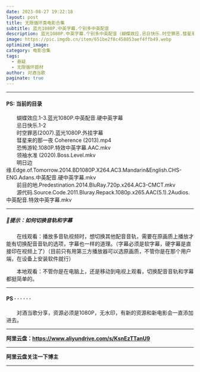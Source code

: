 ```yaml
---
date: 2023-08-27 19:22:18
layout: post
title: 无限循环类电影合集
subtitle: 蓝光1080P.中英字幕.个别多中英配音
description: 蓝光1080P.中英字幕.个别多中英配音（蝴蝶效应.忌日快乐.时空罪恶.彗星来的那一夜.恐怖游轮.领袖水准.明日边缘.前目的地.源代码）......
image: https://pic.imgdb.cn/item/651be2f8c458853aef4ffb49.webp
optimized_image: 
category: 电影合集
tags:
  - 悬疑
  - 无限循环题材
author: 对酒当歌
paginate: true
---
```

---

#### PS: 当前的目录

　　蝴蝶效应.1-3.蓝光1080P.中英配音.硬中英字幕  
　　忌日快乐.1-2  
　　时空罪恶(2007).蓝光1080P.外挂字幕  
　　彗星来的那一夜 Coherence (2013).mp4  
　　恐怖游轮.1080P.特效中英字幕.AAC.mkv  
　　领袖水准 (2020).Boss.Level.mkv  
　　明日边缘.Edge.of.Tomorrow.2014.BD1080P.X264.AC3.Mandarin&English.CHS-ENG.Adans.中英配音.硬中英字幕.mkv  
　　前目的地.Predestination.2014.BluRay.720p.x264.AC3-CMCT.mkv  
　　源代码.Source.Code.2011.Bluray.Repack.1080p.x265.AAC(5.1).2Audios.中英配音.特效中英字幕.mkv  

---

##### 🔔提示：如何切换音轨和字幕

　　在线观看：播放多音轨视频时，想切换其他配音音轨，需要在原画质上播放才能有切换配音音轨的选项，字幕也一样的道理。（字幕必须是软字幕，硬字幕是直接印在视频上了）（目前只有用第三方播放器可以选原画质，不管你是在那个用户端，在设备上安装软件就行）

　　本地观看：不管你是在电脑上，还是移动到电视上观看，切换配音音轨和字幕都挺简单的。

---

#### PS · · · · · ·

　　对酒当歌分享，资源必须是1080P，无水印，有新的资源和新电影会一直添加进去。

---

**阿里云盘：<https://www.aliyundrive.com/s/KsnEzTTanU9>**

---

**阿里云盘关注一下博主**

---
